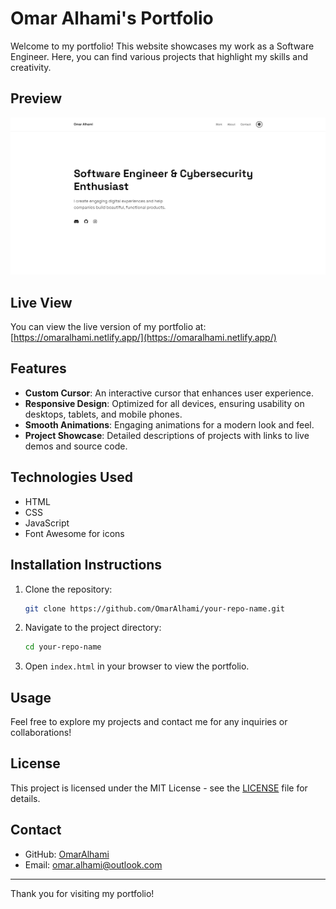 # Omar Alhami's Portfolio

Welcome to my portfolio! This website showcases my work as a Software Engineer. Here, you can find various projects that highlight my skills and creativity.

## Preview
![Portfolio Preview](preview/image.png)

## Live View
You can view the live version of my portfolio at: [https://omaralhami.netlify.app/](https://omaralhami.netlify.app/)

## Features
- **Custom Cursor**: An interactive cursor that enhances user experience.
- **Responsive Design**: Optimized for all devices, ensuring usability on desktops, tablets, and mobile phones.
- **Smooth Animations**: Engaging animations for a modern look and feel.
- **Project Showcase**: Detailed descriptions of projects with links to live demos and source code.

## Technologies Used
- HTML
- CSS
- JavaScript
- Font Awesome for icons

## Installation Instructions
1. Clone the repository:
   ```bash
   git clone https://github.com/OmarAlhami/your-repo-name.git
   ```
2. Navigate to the project directory:
   ```bash
   cd your-repo-name
   ```
3. Open `index.html` in your browser to view the portfolio.

## Usage
Feel free to explore my projects and contact me for any inquiries or collaborations!

## License
This project is licensed under the MIT License - see the [LICENSE](LICENSE) file for details.

## Contact
- GitHub: [OmarAlhami](https://github.com/OmarAlhami)
- Email: omar.alhami@outlook.com

---
Thank you for visiting my portfolio!
